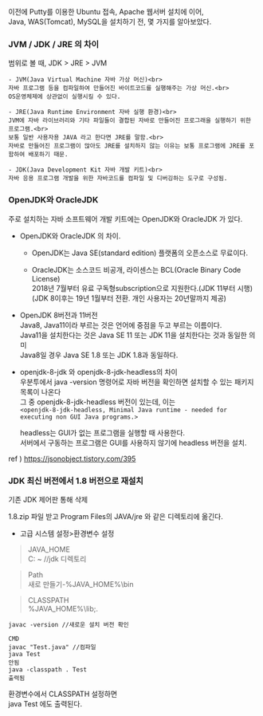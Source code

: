 이전에 Putty를 이용한 Ubuntu 접속, Apache 웹서버 설치에 이어,<br>
Java, WAS(Tomcat), MySQL을 설치하기 전, 몇 가지를 알아보았다.

### JVM / JDK / JRE 의 차이
범위로 볼 때, JDK > JRE > JVM

    - JVM(Java Virtual Machine 자바 가상 머신)<br>
    자바 프로그램 등을 컴파일하여 만들어진 바이트코드를 실행해주는 가상 머신.<br>
    OS운영체제에 상관없이 실행시킬 수 있다.

    - JRE(Java Runtime Environment 자바 실행 환경)<br>
    JVM에 자바 라이브러리와 기타 파일들이 결합된 자바로 만들어진 프로그래을 실행하기 위한 프로그램.<br>
    보통 일반 사용자용 JAVA 라고 한다면 JRE를 말함.<br>
    자바로 만들어진 프로그램이 많아도 JRE를 설치하지 않는 이유는 보통 프로그램에 JRE를 포함하여 배포하기 때문.

    - JDK(Java Development Kit 자바 개발 키트)<br>
    자바 응용 프로그램 개발을 위한 자바코드를 컴파일 및 디버깅하는 도구로 구성됨.

### OpenJDK와 OracleJDK
주로 설치하는 자바 소프트웨어 개발 키트에는 OpenJDK와 OracleJDK 가 있다.

- OpenJDK와 OracleJDK 의 차이.

   - OpenJDK는 Java SE(standard edition) 플랫폼의 오픈소스로 무료이다.

   - OracleJDK는 소스코드 비공개, 라이센스는 BCL(Oracle Binary Code License)<br>
  2018년 7월부터 유료 구독형subscription으로 지원한다.(JDK 11부터 시행)<br>
  (JDK 8이후는 19년 1월부터 전환. 개인 사용자는 20년말까지 제공)

- OpenJDK 8버전과 11버전<br>
Java8, Java11이라 부르는 것은 언어에 중점을 두고 부르는 이름이다.<br>
Java11을 설치한다는 것은 Java SE 11 또는 JDK 11을 설치한다는 것과 동일한 의미<br>
Java8일 경우 Java SE 1.8 또는 JDK 1.8과 동일하다.

- openjdk-8-jdk 와 openjdk-8-jdk-headless의 차이<br>
우분투에서 java -version 명령어로 자바 버전을 확인하면 설치할 수 있는 패키지 목록이 나온다<br>
그 중 openjdk-8-jdk-headless 버전이 있는데, 이는<br>
`<openjdk-8-jdk-headless, Minimal Java runtime - needed for executing non GUI Java programs.>`

    headless는 GUI가 없는 프로그램을 실행할 때 사용한다.<br>
    서버에서 구동하는 프로그램은 GUI를 사용하지 않기에 headless 버전을 설치.

ref ) https://jsonobject.tistory.com/395

### JDK 최신 버전에서 1.8 버전으로 재설치

기존 JDK 제어판 통해 삭제

1.8.zip 파일 받고 Program Files의 JAVA/jre 와 같은 디렉토리에 옮긴다.

- 고급 시스템 설정>환경변수 설정

>JAVA_HOME<br>
C: ~ //jdk 디렉토리

>Path<br>
>새로 만들기-%JAVA_HOME%\bin

>CLASSPATH<br>
>%JAVA_HOME%\lib;.

    javac -version //새로운 설치 버전 확인

    CMD
    javac "Test.java" //컴파일
    java Test
    안됨
    java -classpath . Test
    출력됨

환경변수에서 CLASSPATH 설정하면<br>
java Test 에도 출력된다.
